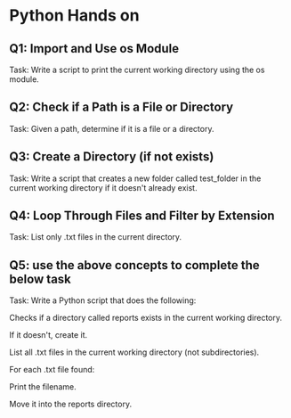 # Python Hands on

## Q1: Import and Use os Module
Task: Write a script to print the current working directory using the os module.

## Q2: Check if a Path is a File or Directory
Task: Given a path, determine if it is a file or a directory.

## Q3: Create a Directory (if not exists)
Task: Write a script that creates a new folder called test_folder in the current working directory if it doesn't already exist.

## Q4: Loop Through Files and Filter by Extension
Task: List only .txt files in the current directory.

## Q5: use the above concepts to complete the below task
Task: Write a Python script that does the following:

Checks if a directory called reports exists in the current working directory.

If it doesn't, create it.

List all .txt files in the current working directory (not subdirectories).

For each .txt file found:

Print the filename.

Move it into the reports directory.
